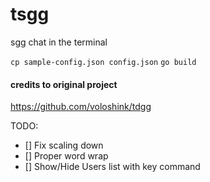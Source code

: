 # tsgg
sgg chat in the terminal

`cp sample-config.json config.json`
`go build`

#### credits to original project
https://github.com/voloshink/tdgg

TODO:
- [] Fix scaling down
- [] Proper word wrap
- [] Show/Hide Users list with key command
